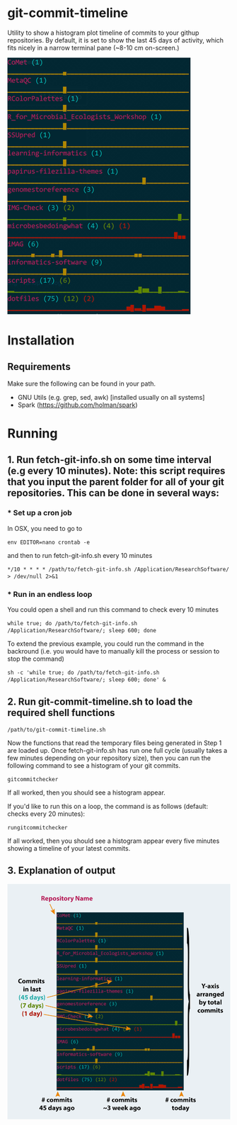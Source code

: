# git-commit-timeline
Utility to show a histogram plot timeline of commits to your githup repositories. By default, it is set to show the last 45 days of activity, which fits nicely in a narrow terminal pane (~8-10 cm on-screen.)

![alt text](https://github.com/js040/git-commit-timeline/blob/master/doc/image1.png)

# Installation

## Requirements
Make sure the following can be found in your path.
* GNU Utils (e.g. grep, sed, awk) [installed usually on all systems]
* Spark (https://github.com/holman/spark)

# Running

## 1. Run fetch-git-info.sh on some time interval (e.g every 10 minutes). Note: this script requires that you input the parent folder for all of your git repositories. This can be done in several ways:

###  * Set up a cron job

In OSX, you need to go to 
```
env EDITOR=nano crontab -e
```

and then to run fetch-git-info.sh every 10 minutes

```
*/10 * * * * /path/to/fetch-git-info.sh /Application/ResearchSoftware/ > /dev/null 2>&1
```

###  * Run in an endless loop

You could open a shell and run this command to check every 10 minutes
```
while true; do /path/to/fetch-git-info.sh /Application/ResearchSoftware/; sleep 600; done
```

To extend the previous example, you could run the command in the backround (i.e. you would have to manually kill the process or session to stop the command)
```
sh -c 'while true; do /path/to/fetch-git-info.sh /Application/ResearchSoftware/; sleep 600; done' &
```

## 2. Run git-commit-timeline.sh to load the required shell functions

```
/path/to/git-commit-timeline.sh
```

Now the functions that read the temporary files being generated in Step 1 are loaded up. Once fetch-git-info.sh has run one full cycle (usually takes a few minutes depending on your repository size), then you can run the following command to see a histogram of your git commits.

```
gitcommitchecker
```

If all worked, then you should see a histogram appear.

If you'd like to run this on a loop, the command is as follows (default: checks every 20 minutes):

```
rungitcommitchecker
```

If all worked, then you should see a histogram appear every five minutes showing a timeline of your latest commits.

## 3. Explanation of output

![alt text](https://github.com/js040/git-commit-timeline/blob/master/doc/image2.png)
